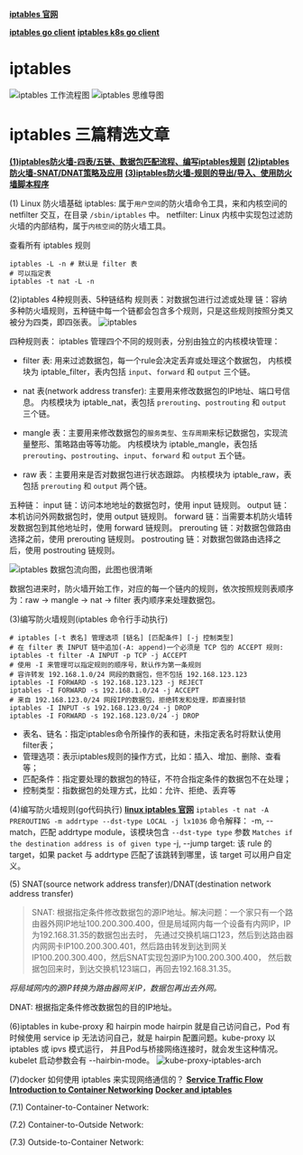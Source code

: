 
**[iptables 官网](https://linux.die.net/man/8/iptables)**


**[iptables go client](https://github.com/moby/libnetwork/blob/master/iptables/iptables.go)**
**[iptables k8s go client](https://github.com/kubernetes/kubernetes/blob/master/pkg/util/iptables/iptables.go)**

# iptables

![iptables 工作流程图](./img/tables_traverse.jpg)
![iptables 思维导图](./img/iptables_mindmap.jpg)

# iptables 三篇精选文章
**[(1)iptables防火墙-四表/五链、数据包匹配流程、编写iptables规则](https://zhuanlan.zhihu.com/p/84432006)**
**[(2)iptables防火墙-SNAT/DNAT策略及应用](https://zhuanlan.zhihu.com/p/87468533)**
**[(3)iptables防火墙-规则的导出/导入、使用防火墙脚本程序](https://zhuanlan.zhihu.com/p/87483037)**


(1) Linux 防火墙基础
iptables: 属于`用户空间`的防火墙命令工具，来和内核空间的 netfilter 交互，在目录 `/sbin/iptables` 中。
netfilter: Linux 内核中实现包过滤防火墙的内部结构，属于`内核空间`的防火墙工具。

查看所有 iptables 规则
```shell script
iptables -L -n # 默认是 filter 表
# 可以指定表
iptables -t nat -L -n
```

(2)iptables 4种规则表、5种链结构
规则表：对数据包进行过滤或处理
链：容纳多种防火墙规则，五种链中每一个链都会包含多个规则，只是这些规则按照分类又被分为四类，即四张表。
![iptables](./img/iptables.jpg)

四种规则表：
iptables 管理四个不同的规则表，分别由独立的内核模块管理：
* filter 表: 用来过滤数据包，每一个rule会决定丢弃或处理这个数据包，
内核模块为 iptable_filter，表内包括 `input`、`forward` 和 `output` 三个链。

* nat 表(network address transfer): 主要用来修改数据包的IP地址、端口号信息。
内核模块为 iptable_nat，表包括 `prerouting`、`postrouting` 和 `output` 三个链。

* mangle 表：主要用来修改数据包的`服务类型`、`生存周期`来标记数据包，实现流量整形、策略路由等等功能。
内核模块为 iptable_mangle，表包括 `prerouting`、`postrouting`、`input`、`forward` 和 `output` 五个链。

* raw 表：主要用来是否对数据包进行状态跟踪。
内核模块为 iptable_raw，表包括 `prerouting` 和 `output` 两个链。


五种链：
input 链：访问本地地址的数据包时，使用 input 链规则。
output 链：本机访问外网数据包时，使用 output 链规则。
forward 链：当需要本机防火墙转发数据包到其他地址时，使用 forward 链规则。
prerouting 链：对数据包做路由选择之前，使用 prerouting 链规则。
postrouting 链：对数据包做路由选择之后，使用 postrouting 链规则。

![iptables 数据包流向图，此图也很清晰](./img/iptables-2.jpg)

数据包进来时，防火墙开始工作，对应的每一个链内的规则，依次按照规则表顺序为：raw -> mangle -> nat -> filter 表内顺序来处理数据包。

(3)编写防火墙规则(iptables 命令行手动执行)
```shell script
# iptables [-t 表名] 管理选项 [链名] [匹配条件] [-j 控制类型]
# 在 filter 表 INPUT 链中追加(-A: append)一个必须是 TCP 包的 ACCEPT 规则:
iptables -t filter -A INPUT -p TCP -j ACCEPT
# 使用 -I 来管理可以指定规则的顺序号，默认作为第一条规则
# 容许转发 192.168.1.0/24 网段的数据包，但不包括 192.168.123.123
iptables -I FORWARD -s 192.168.123.123 -j REJECT
iptables -I FORWARD -s 192.168.1.0/24 -j ACCEPT
# 来自 192.168.123.0/24 网段IP的数据包，拒绝转发和处理，即直接封锁
iptables -I INPUT -s 192.168.123.0/24 -j DROP
iptables -I FORWARD -s 192.168.123.0/24 -j DROP
```
* 表名、链名：指定iptables命令所操作的表和链，未指定表名时将默认使用filter表；
* 管理选项：表示iptables规则的操作方式，比如：插入、增加、删除、查看等；
* 匹配条件：指定要处理的数据包的特征，不符合指定条件的数据包不在处理；
* 控制类型：指数据包的处理方式，比如：允许、拒绝、丢弃等

(4)编写防火墙规则(go代码执行)
**[linux iptables 官网](https://linux.die.net/man/8/iptables)**
`iptables -t nat -A PREROUTING -m addrtype --dst-type LOCAL -j lx1036` 命令解释：
-m, --match，匹配 addrtype module，该模块包含 `--dst-type type` 参数 `Matches if the destination address is of given type`
-j, --jump target: 该 rule 的 target，如果 packet 与 addrtype 匹配了该跳转到哪里，该 target 可以用户自定义。

(5) SNAT(source network address transfer)/DNAT(destination network address transfer)
> SNAT: 根据指定条件修改数据包的源IP地址。解决问题：一个家只有一个路由器外网IP地址100.200.300.400，但是局域网内每一个设备有内网IP，IP为192.168.31.35的数据包出去时，
先通过交换机端口123，然后到达路由器内网网卡IP100.200.300.401，然后路由转发到达到网关IP100.200.300.400，然后SNAT实现包源IP为100.200.300.400，
然后数据包回来时，到达交换机123端口，再回去192.168.31.35。

*将局域网内的源IP转换为路由器网关IP，数据包再出去外网。*

DNAT: 根据指定条件修改数据包的目的IP地址。


(6)iptables in kube-proxy 和 hairpin mode
hairpin 就是自己访问自己，Pod 有时候使用 service ip 无法访问自己，就是 hairpin 配置问题。kube-proxy 以 iptables 或 ipvs 模式运行，
并且Pod与桥接网络连接时，就会发生这种情况。
kubelet 启动参数会有 --hairbin-mode。
![kube-proxy-iptables-arch](./img/kube-proxy-iptables-arch.svg)


(7)docker 如何使用 iptables 来实现网络通信的？
**[Service Traffic Flow](https://github.com/moby/libnetwork/blob/master/docs/network.md)**
**[Introduction to Container Networking](https://rancher.com/learning-paths/introduction-to-container-networking/)**
**[Docker and iptables](https://docs.docker.com/network/iptables/)**

(7.1) Container-to-Container Network:

(7.2) Container-to-Outside Network:

(7.3) Outside-to-Container Network:
